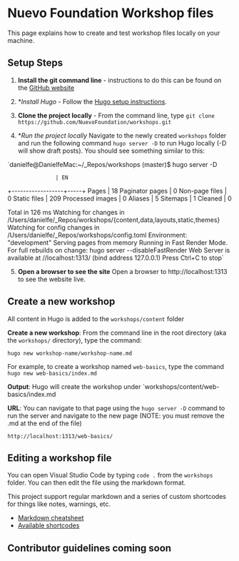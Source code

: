 # Nuevo Foundation Workshop files

This page explains how to create and test workshop files locally on your machine.

## Setup Steps

1. **Install the git command line** - instructions to do this can be found on the [GitHub website](https://help.github.com/en/articles/set-up-git)

2. \*_Install Hugo_ - Follow the [Hugo setup instructions](https://gohugo.io/getting-started/installing).

3. **Clone the project locally** - From the command line, type `git clone https://github.com/NuevoFoundation/workshops.git`

4. \*_Run the project locally_ Navigate to the newly created `workshops` folder and run the following command `hugo server -D` to run Hugo locally (-D will show draft posts). You should see something similar to this:

`danielfe@DanielfeMac:~/\_Repos/workshops (master)\$ hugo server -D

                   | EN

+------------------+-----+
Pages | 18
Paginator pages | 0
Non-page files | 0
Static files | 209
Processed images | 0
Aliases | 5
Sitemaps | 1
Cleaned | 0

Total in 126 ms
Watching for changes in /Users/danielfe/\_Repos/workshops/{content,data,layouts,static,themes}
Watching for config changes in /Users/danielfe/\_Repos/workshops/config.toml
Environment: "development"
Serving pages from memory
Running in Fast Render Mode. For full rebuilds on change: hugo server --disableFastRender
Web Server is available at //localhost:1313/ (bind address 127.0.0.1)
Press Ctrl+C to stop`

5. **Open a browser to see the site** Open a browser to http://localhost:1313 to see the website live.

## Create a new workshop

All content in Hugo is added to the `workshops/content` folder

**Create a new workshop**: From the command line in the root directory (aka the `workshops/` directory), type the command:

`hugo new workshop-name/workshop-name.md`

For example, to create a workshop named `web-basics`, type the command `hugo new web-basics/index.md`

**Output**: Hugo will create the workshop under `workshops/content/web-basics/index.md

**URL**: You can navigate to that page using the `hugo server -D` command to run the server and navigate to the new page (NOTE: you must remove the .md at the end of the file)

`http://localhost:1313/web-basics/`

## Editing a workshop file

You can open Visual Studio Code by typing `code .` from the `workshops` folder. You can then edit the file using the markdown format.

This project support regular markdown and a series of custom shortcodes for things like notes, warnings, etc.

- [Markdown cheatsheet](https://github.com/adam-p/markdown-here/wiki/Markdown-Cheatsheet)
- [Available shortcodes](https://github.com/adam-p/markdown-here/wiki/Markdown-Cheatsheet)

## Contributor guidelines coming soon
